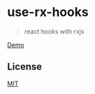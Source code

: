 # use-rx-hooks

> react hooks with rxjs

[Demo](https://pong420.github.io/use-rx-hooks/?path=/story/userxasync--page)

## License

[MIT](LICENSE)
